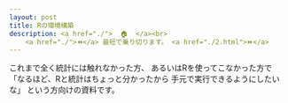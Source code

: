 ```yaml
---
layout: post
title: Rの環境構築
description: <a href="./">  🏠  </a><br>
    <a href="./">⏪</a> 最短で乗り切ります。 <a href="./2.html">⏩</a>
---
```


これまで全く統計には触れなかった方、
あるいはRを使ってこなかった方で
「なるほど、Rと統計はちょっと分かったから
手元で実行できるようにしたいな」
という方向けの資料です。
